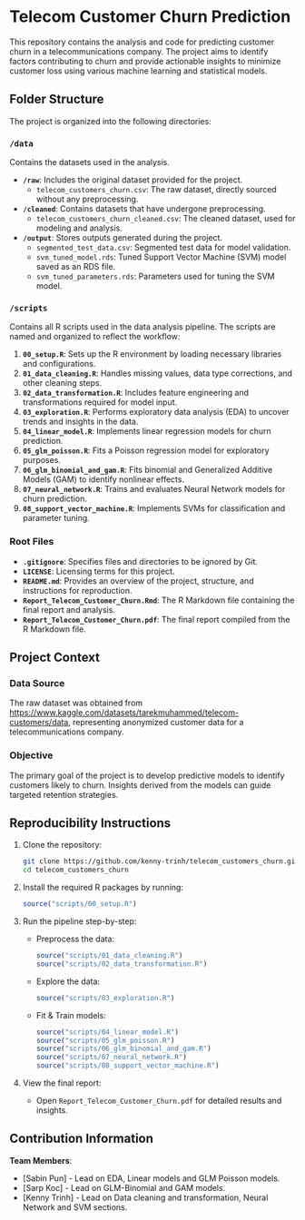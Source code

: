 # Telecom Customer Churn Prediction

This repository contains the analysis and code for predicting customer churn in a telecommunications company. The project aims to identify factors contributing to churn and provide actionable insights to minimize customer loss using various machine learning and statistical models.


## Folder Structure

The project is organized into the following directories:

### `/data`
Contains the datasets used in the analysis.

- **`/raw`**: Includes the original dataset provided for the project.
  - `telecom_customers_churn.csv`: The raw dataset, directly sourced without any preprocessing.
- **`/cleaned`**: Contains datasets that have undergone preprocessing.
  - `telecom_customers_churn_cleaned.csv`: The cleaned dataset, used for modeling and analysis.
- **`/output`**: Stores outputs generated during the project.
  - `segmented_test_data.csv`: Segmented test data for model validation.
  - `svm_tuned_model.rds`: Tuned Support Vector Machine (SVM) model saved as an RDS file.
  - `svm_tuned_parameters.rds`: Parameters used for tuning the SVM model.

### `/scripts`
Contains all R scripts used in the data analysis pipeline. The scripts are named and organized to reflect the workflow:

1. **`00_setup.R`**: Sets up the R environment by loading necessary libraries and configurations.
2. **`01_data_cleaning.R`**: Handles missing values, data type corrections, and other cleaning steps.
3. **`02_data_transformation.R`**: Includes feature engineering and transformations required for model input.
4. **`03_exploration.R`**: Performs exploratory data analysis (EDA) to uncover trends and insights in the data.
5. **`04_linear_model.R`**: Implements linear regression models for churn prediction.
6. **`05_glm_poisson.R`**: Fits a Poisson regression model for exploratory purposes.
7. **`06_glm_binomial_and_gam.R`**: Fits binomial and Generalized Additive Models (GAM) to identify nonlinear effects.
8. **`07_neural_network.R`**: Trains and evaluates Neural Network models for churn prediction.
9. **`08_support_vector_machine.R`**: Implements SVMs for classification and parameter tuning.

### Root Files

- **`.gitignore`**: Specifies files and directories to be ignored by Git.
- **`LICENSE`**: Licensing terms for this project.
- **`README.md`**: Provides an overview of the project, structure, and instructions for reproduction.
- **`Report_Telecom_Customer_Churn.Rmd`**: The R Markdown file containing the final report and analysis.
- **`Report_Telecom_Customer_Churn.pdf`**: The final report compiled from the R Markdown file.


## Project Context

### Data Source
The raw dataset was obtained from https://www.kaggle.com/datasets/tarekmuhammed/telecom-customers/data, representing anonymized customer data for a telecommunications company.

### Objective
The primary goal of the project is to develop predictive models to identify customers likely to churn. Insights derived from the models can guide targeted retention strategies.


## Reproducibility Instructions

1. Clone the repository:
   ```bash
   git clone https://github.com/kenny-trinh/telecom_customers_churn.git
   cd telecom_customers_churn
   ```

2. Install the required R packages by running:
   ```R
   source("scripts/00_setup.R")
   ```

3. Run the pipeline step-by-step:
   - Preprocess the data:
     ```R
     source("scripts/01_data_cleaning.R")
     source("scripts/02_data_transformation.R")
     ```
   - Explore the data:
     ```R
     source("scripts/03_exploration.R")
     ```
   - Fit & Train models:
     ```R
     source("scripts/04_linear_model.R")
     source("scripts/05_glm_poisson.R")
     source("scripts/06_glm_binomial_and_gam.R")
     source("scripts/07_neural_network.R")
     source("scripts/08_support_vector_machine.R")
     ```

4. View the final report:
   - Open `Report_Telecom_Customer_Churn.pdf` for detailed results and insights.


## Contribution Information

**Team Members**:
- [Sabin Pun] - Lead on EDA, Linear models and GLM Poisson models.
- [Sarp Koc] - Lead on GLM-Binomial and GAM models.
- [Kenny Trinh] - Lead on Data cleaning and transformation, Neural Network and SVM sections.
